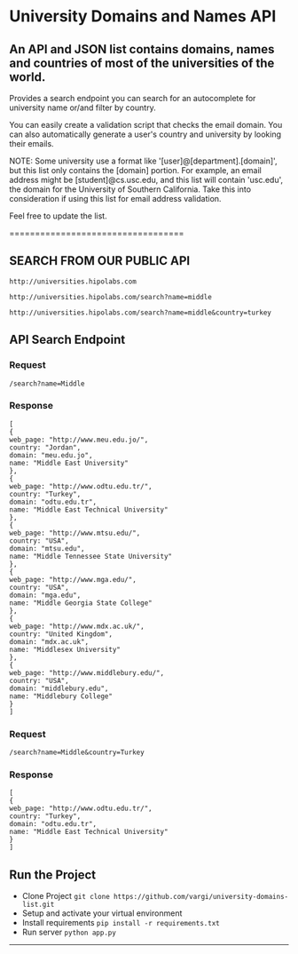 University Domains and Names API
=================================

An API and JSON list contains domains, names and countries of most of the universities of the world.
-----------------------------------


Provides a search endpoint you can search for an autocomplete for university name or/and filter by country.

You can easily create a validation script that checks the email domain. You can also automatically generate a user's country and university by looking their emails.

NOTE: Some university use a format like '[user]@[department].[domain]', but this list only contains the [domain] portion. For example, an email address might be [student]@cs.usc.edu, and this list will contain 'usc.edu', the domain for the University of Southern California. Take this into consideration if using this list for email address validation.

Feel free to update the list.

==================================

SEARCH FROM OUR PUBLIC API
-----------------

    http://universities.hipolabs.com
    
    http://universities.hipolabs.com/search?name=middle
    
    http://universities.hipolabs.com/search?name=middle&country=turkey
    
API Search Endpoint
-------------

### Request
    /search?name=Middle


### Response
    [
    {
    web_page: "http://www.meu.edu.jo/",
    country: "Jordan",
    domain: "meu.edu.jo",
    name: "Middle East University"
    },
    {
    web_page: "http://www.odtu.edu.tr/",
    country: "Turkey",
    domain: "odtu.edu.tr",
    name: "Middle East Technical University"
    },
    {
    web_page: "http://www.mtsu.edu/",
    country: "USA",
    domain: "mtsu.edu",
    name: "Middle Tennessee State University"
    },
    {
    web_page: "http://www.mga.edu/",
    country: "USA",
    domain: "mga.edu",
    name: "Middle Georgia State College"
    },
    {
    web_page: "http://www.mdx.ac.uk/",
    country: "United Kingdom",
    domain: "mdx.ac.uk",
    name: "Middlesex University"
    },
    {
    web_page: "http://www.middlebury.edu/",
    country: "USA",
    domain: "middlebury.edu",
    name: "Middlebury College"
    }
    ]

### Request
    /search?name=Middle&country=Turkey


### Response
    [
    {
    web_page: "http://www.odtu.edu.tr/",
    country: "Turkey",
    domain: "odtu.edu.tr",
    name: "Middle East Technical University"
    }
    ]


Run the Project
----------------

- Clone Project 
`git clone https://github.com/vargi/university-domains-list.git`
- Setup and activate your virtual environment
- Install requirements
`pip install -r requirements.txt`
- Run server `python app.py`

-------------------
